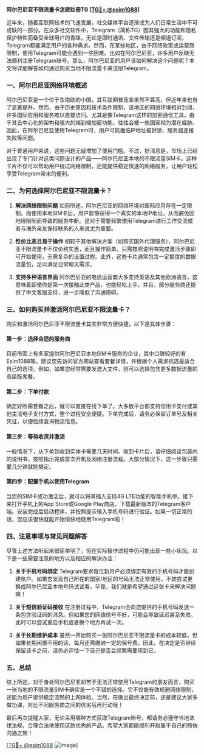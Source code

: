 **阿尔巴尼亚不限流量卡怎麽註冊TG [[TG💪+ @esim1088](https://t.me/s/esim1088)]**

近年来，随着互联网技术的飞速发展，社交媒体平台逐渐成为人们日常生活中不可或缺的一部分。在众多社交软件中，Telegram（简称TG）因其强大的功能和隐私保护特性而备受全球用户的青睐。无论是即时通讯、文件传输还是频道订阅，Telegram都能满足用户的各种需求。然而，在某些地区，由于网络政策或运营商限制，使用Telegram可能会遇到一些困难。比如在阿尔巴尼亚，许多用户反映无法顺利注册Telegram账号。那么，阿尔巴尼亚的用户该如何解决这个问题呢？本文将详细解答如何通过购买当地不限流量卡来注册Telegram。

### 一、阿尔巴尼亚网络环境概述

阿尔巴尼亚是一个位于东南欧的小国，其互联网普及率虽然不算高，但近年来也有了显著提升。然而，由于历史原因和技术条件限制，该地区的网络环境相对封闭，许多国际应用和服务难以直接访问。尤其是像Telegram这样的加密通信工具，由于其去中心化的架构和强大的端到端加密功能，往往会被一些国家视为潜在威胁。因此，在阿尔巴尼亚使用Telegram时，用户可能面临IP地址被封锁、服务器连接失败等问题。

对于普通用户来说，这些问题无疑增加了使用门槛。不过，好消息是，市场上已经出现了专门针对这类问题设计的产品——阿尔巴尼亚本地的不限流量SIM卡。这种卡片不仅可以帮助用户绕过网络限制，还能提供稳定快速的网络服务，让用户轻松享受Telegram带来的便利。

### 二、为何选择阿尔巴尼亚不限流量卡？

1. **解决网络限制问题**
   如前所述，阿尔巴尼亚的网络环境对国际应用存在一定限制。而使用本地SIM卡后，用户能够获得一个真实的本地IP地址，从而避免因地理限制而导致的服务中断。这对于需要频繁使用Telegram进行工作交流或者与海外亲友保持联系的人来说尤为重要。

2. **性价比高且易于操作**
   相较于其他解决方案（如购买国外代理服务），阿尔巴尼亚不限流量卡不仅价格实惠，而且操作简单。只需按照说明书完成激活步骤即可开始使用，无需复杂的设置过程。此外，这些卡片通常包含一定额度的数据流量包，足以满足日常聊天需求。

3. **支持多种语言界面**
   阿尔巴尼亚的电信运营商大多支持英语及其他欧洲语言，这意味着即使你是第一次接触此类产品，也能轻松上手。并且，部分服务商还提供了中文客服支持，进一步降低了沟通障碍。

### 三、如何购买并激活阿尔巴尼亚不限流量卡？

购买和激活阿尔巴尼亚不限流量卡其实非常方便快捷，以下是具体步骤：

#### 第一步：选择合适的服务商
目前市面上有多家提供阿尔巴尼亚本地SIM卡服务的企业，其中口碑较好的有Esim1088等。建议您先访问官方网站查看套餐详情，并根据个人需求挑选最适合自己的选项。例如，如果您经常需要发送大文件，则可以选择包含更多数据流量的高级版套餐。

#### 第二步：下单付款
确定好所需套餐之后，就可以直接在线下单了。大多数平台都支持信用卡支付或其他主流电子支付方式，整个过程安全便捷。下单完成后，请务必保留订单号及相关凭证，以便后续查询物流信息。

#### 第三步：等待收货并激活
一般情况下，从下单到收到实体卡需要几天时间。收到卡片后，请仔细阅读包装内的说明书，按照指示完成首次开机及网络注册流程。大部分情况下，这一步骤只需要几分钟就能搞定。

#### 第四步：配置手机以使用Telegram
当您的SIM卡成功激活后，就可以将其插入支持4G LTE功能的智能手机中。接下来打开手机上的App Store或Google Play商店，下载最新版本的Telegram客户端。安装完成后启动程序，并按照提示输入手机号码进行验证。如果一切正常的话，您应该很快就能开始愉快地使用Telegram啦！

### 四、注意事项与常见问题解答

尽管上述方法听起来很简单明了，但在实际操作过程中仍可能出现一些小状况。以下是一些需要注意的地方以及相应的解决办法：

1. **关于手机号码绑定**
   Telegram要求每位新用户必须绑定有效的手机号码才能创建账户。如果您发现自己所在的国家/地区的号码无法正常使用，不妨尝试更换成阿尔巴尼亚本地号码试试看。毕竟，我们就是希望通过这张卡来解决问题嘛！

2. **关于短信验证码接收**
   在注册过程中，Telegram会向您提供的手机号码发送一条包含验证码的消息。但如果您的网络信号不好，可能会导致延迟甚至失败。此时可以尝试重启手机或者换个地方再试一次。

3. **关于长期维护成本**
   虽然一开始购买一张阿尔巴尼亚不限流量卡的成本较低，但如果长期闲置不用的话，每月还需缴纳一定的保号费。因此，在决定是否继续保留该卡之前，请务必评估一下自己是否会频繁需要用到它。

### 五、总结

综上所述，对于身处阿尔巴尼亚却苦于无法正常使用Telegram的朋友而言，购买一张当地的不限流量SIM卡确实是一个不错的选择。它不仅能有效规避网络限制，还能为用户提供稳定流畅的上网体验。当然，在做出最终决定前，还是建议大家多做功课，对比不同服务商之间的优劣后再行动哦！

最后再次提醒大家，无论采用哪种方式获取Telegram账号，都请务必遵守当地法律法规，合理合法地使用这款优秀的产品。希望大家都能顺利开启属于自己的畅快沟通之旅！

[[TG💪+ @esim1088](https://t.me/s/esim1088) ![Image](https://i.postimg.cc/4NQfJmqS/Snipaste-2025-05-13-00-14-12.png)]